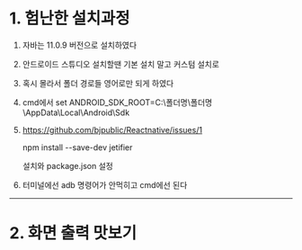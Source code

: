 # 1. 험난한 설치과정

1. 자바는 11.0.9 버전으로 설치하였다

2. 안드로이드 스튜디오 설치할땐 기본 설치 말고 커스텀 설치로

3. 혹시 몰라서 폴더 경로들 영어로만 되게 하였다

4. cmd에서 set ANDROID_SDK_ROOT=C:\폴더명\폴더명\AppData\Local\Android\Sdk

5. https://github.com/bjpublic/Reactnative/issues/1

    npm install --save-dev jetifier

    설치와 package.json 설정

6. 터미널에선 adb 명령어가 안먹히고 cmd에선 된다

---

# 2. 화면 출력 맛보기